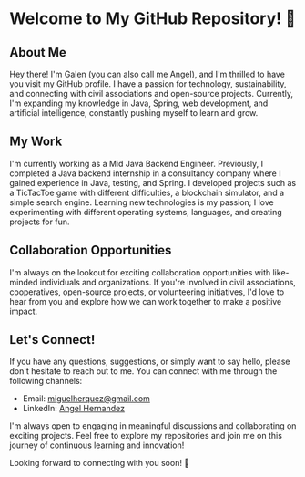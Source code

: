 # Welcome to My GitHub Repository! 👋

## About Me
Hey there! I'm Galen (you can also call me Angel), and I'm thrilled to have you visit my GitHub profile. I have a passion for technology, sustainability, and connecting with civil associations and open-source projects. Currently, I'm expanding my knowledge in Java, Spring, web development, and artificial intelligence, constantly pushing myself to learn and grow.

## My Work
I'm currently working as a Mid Java Backend Engineer. Previously, I completed a Java backend internship in a consultancy company where I gained experience in Java, testing, and Spring. I developed projects such as a TicTacToe game with different difficulties, a blockchain simulator, and a simple search engine. Learning new technologies is my passion; I love experimenting with different operating systems, languages, and creating projects for fun.

## Collaboration Opportunities
I'm always on the lookout for exciting collaboration opportunities with like-minded individuals and organizations. If you're involved in civil associations, cooperatives, open-source projects, or volunteering initiatives, I'd love to hear from you and explore how we can work together to make a positive impact.

## Let's Connect!
If you have any questions, suggestions, or simply want to say hello, please don't hesitate to reach out to me. You can connect with me through the following channels:

- Email: [miguelherquez@gmail.com](mailto:miguelherquez@gmail.com)
- LinkedIn: [Angel Hernandez](https://www.linkedin.com/in/miguel-%C3%A1ngel-hernandez-229915212)

I'm always open to engaging in meaningful discussions and collaborating on exciting projects. Feel free to explore my repositories and join me on this journey of continuous learning and innovation!

Looking forward to connecting with you soon! 🚀
